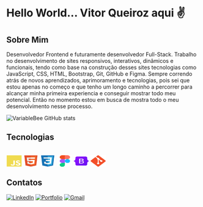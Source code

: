 # Hello World... Vitor Queiroz aqui ✌

## Sobre Mim

Desenvolvedor Frontend e futuramente desenvolvedor Full-Stack. Trabalho no desenvolvimento de sites responsivos, interativos, dinâmicos e funcionais, tendo como base na construção desses sites tecnologias como JavaScript, CSS, HTML, Bootstrap, Git, GitHub e Figma. Sempre correndo atrás de novos aprendizados, aprimoramento e tecnologias, pois sei que estou apenas no começo e que tenho um longo caminho a percorrer para alcançar minha primeira experiencia e conseguir mostrar todo meu potencial. Então no momento estou em busca de mostra todo o meu desenvolvimento nesse processo.

![VariableBee GitHub stats](https://github-readme-stats.vercel.app/api?username=htppsvitor&show_icons=true&theme=gotham)


## Tecnologias
<div style="display: inline_block"><br>
  <img align="center" alt="JS" height="30" width="40" src="https://raw.githubusercontent.com/devicons/devicon/master/icons/javascript/javascript-plain.svg">
  <img align="center" alt="html" height="30" width="40" src="https://raw.githubusercontent.com/devicons/devicon/master/icons/html5/html5-original.svg">
  <img align="center" alt="CSS" height="30" width="40" src="https://raw.githubusercontent.com/devicons/devicon/master/icons/css3/css3-original.svg">
  <img align="center" alt="php" height="30" width="40" src="https://raw.githubusercontent.com/devicons/devicon/master/icons/figma/figma-original.svg">
  <img align="center" alt="php" height="30" width="40" src="https://raw.githubusercontent.com/devicons/devicon/master/icons/bootstrap/bootstrap-original.svg">
  <img align="center" alt="php" height="30" width="40" src="https://raw.githubusercontent.com/devicons/devicon/master/icons/git/git-original.svg">
</div>

## Contatos
<div>

  [![LinkedIn](https://img.shields.io/badge/LinkedIn-0077B5?style=for-the-badge&logo=linkedin&logoColor=white)](https://www.linkedin.com/in/vitor-queiroz-nunes-18319b278/")
  [![Portfolio](https://img.shields.io/badge/Portfolio-FF5722?style=for-the-badge&logo=todoist&logoColor=white)](https://htppsvitor.github.io/Portif-lio/)
  [![Gmail](https://img.shields.io/badge/Gmail-333333?style=for-the-badge&logo=gmail&logoColor=red)](mailto:vitor.qn2004@gmail.com)

</div>
